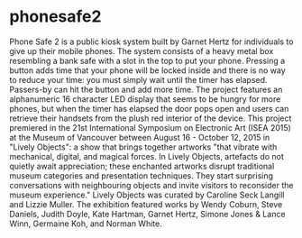 # phonesafe2
Phone Safe 2 is a public kiosk system built by Garnet Hertz for individuals to give up their mobile phones. The system consists of a heavy metal box resembling a bank safe with a slot in the top to put your phone. Pressing a button adds time that your phone will be locked inside and there is no way to reduce your time: you must simply wait until the timer has elapsed. Passers-by can hit the button and add more time. The project features an alphanumeric 16 character LED display that seems to be hungry for more phones, but when the timer has elapsed the door pops open and users can retrieve their handsets from the plush red interior of the device. This project premiered in the 21st International Symposium on Electronic Art (ISEA 2015) at the Museum of Vancouver between August 16 - October 12, 2015 in "Lively Objects": a show that brings together artworks "that vibrate with mechanical, digital, and magical forces. In Lively Objects, artefacts do not quietly await appreciation; these enchanted artworks disrupt traditional museum categories and presentation techniques. They start surprising conversations with neighbouring objects and invite visitors to reconsider the museum experience." Lively Objects was curated by Caroline Seck Langill and Lizzie Muller. The exhibition featured works by Wendy Coburn, Steve Daniels, Judith Doyle, Kate Hartman, Garnet Hertz, Simone Jones &amp; Lance Winn, Germaine Koh, and Norman White. 
